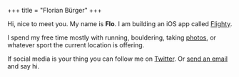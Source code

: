 +++ 
title = "Florian Bürger"
+++

Hi, nice to meet you. My name is **Flo**. I am building an iOS app called [Flighty](https://flighty.app). 

I spend my free time mostly with running, bouldering, taking [photos](/photos), or whatever sport the current location is offering.

If social media is your thing you can follow me on [Twitter](https://twitter.com/florianbuerger). Or [send an email](mailto:hi@florianbuerger.com?subject=Heij!) and say hi.